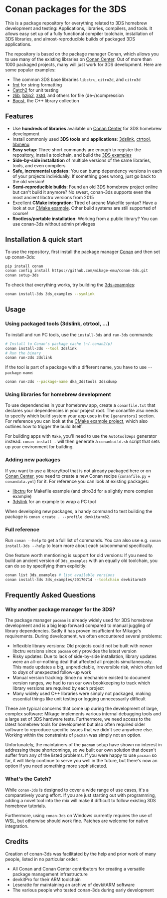 # Conan packages for the 3DS

This is a package repository for everything related to 3DS homebrew development and testing:
Applications, libraries, compilers, and tools. It allows easy set up of a fully functional compiler
toolchain, installation of 3DS libraries, and almost-reproducible builds of packaged 3DS
applications.

The repository is based on the package manager Conan, which allows you to use many of the existing
libraries on [Conan Center](https://conan.io/center). Out of more than 1000 packaged projects, many
will just work for 3DS development. Here are some popular examples:
* The common 3DS base libraries `libctru`, `citro2d`, and `citro3d`
* [fmt](https://fmt.dev) for string formatting
* [Catch2](https://github.com/catchorg/Catch2) for unit testing
* [zlib](https://zlib.net/), [bzip2](https://sourceware.org/bzip2/), [zstd](https://github.com/facebook/zstd), and others for file (de-/)compression
* [Boost](https://www.boost.org/), the C++ library collection

## Features

* Use **hundreds of libraries** available on [Conan Center](https://conan.io/center) for 3DS homebrew development
* Install commonly used **3DS tools** and **applications**: [3dslink](https://github.com/devkitPro/3dslink), [ctrtool](https://github.com/3DSGuy/Project_CTR/tree/master/ctrtool), [hbmenu](https://github.com/devkitPro/3ds-hbmenu)
* **Easy setup**: Three short commands are enough to register the repository, install a toolchain, and build the [3DS examples](https://github.com/devkitPro/3ds-examples)
* **Side-by-side installation** of multiple versions of the same libraries, tools, and even compilers
* **Safe, incremental updates**: You can bump dependency versions in each of your projects individually. If something goes wrong, just go back to the old version!
* **Semi-reproducible builds**: Found an old 3DS homebrew project online but can't build it anymore? No sweat, conan-3ds supports even the most ancient libctru versions from 2015
* Excellent **CMake integration**: Tired of arcane Makefile syntax? Have a look at our [CMake example](examples/3dsapp_textured_cube). Other build systems are still supported of course!
* **Rootless/portable installation**: Working from a public library? You can use conan-3ds without admin privileges

## Installation & quick start

To use the repository, first install the package manager [Conan](https://conan.io/downloads) and
then set up conan-3ds:
```sh
pip install conan
conan config install https://github.com/mikage-emu/conan-3ds.git
conan setup-3ds
```

To check that everything works, try building the
[3ds-examples](https://github.com/devkitPro/3ds-examples):

```sh
conan install-3ds 3ds_examples --symlink
```

## Usage

### Using packaged tools (3dslink, ctrtool, ...)

To install and run PC tools, use the `install-3ds` and `run-3ds` commands:
```sh
# Install to Conan's package cache (~/.conan2/p)
conan install-3ds --tool 3dslink
# Run the binary
conan run-3ds 3dslink
```

If the tool is part of a package with a different name, you have to use `--package-name`:
```sh
conan run-3ds --package-name dka_3dstools 3dsxdump
```

### Using libraries for homebrew development

To use dependencies in your homebrew app, create a `conanfile.txt` that declares your dependencies
in your project root. The conanfile also needs to specify which build system your app uses in the
`[generators]` section. For reference you can look at the [CMake example project](examples/3dsapp_textured_cube),
which also outlines how to trigger the build itself.

For building apps with `Make`, you'll need to use the `AutotoolDeps` generator instead.
`conan install .` will then generate a `conanbuild.sh` script that sets up your environment for
building.

### Adding new packages

If you want to use a library/tool that is not already packaged here or on [Conan Center](https://conan.io/center),
you need to create a new Conan recipe (`conanfile.py` + `conandata.yml`) for it. For reference you
can look at existing packages:
* [libctru](packages/libctru) for Makefile example (and citro3d for a slightly more complex example)
* [3dslink](packages/3dslink) for an example to wrap a PC tool

When developing new packages, a handy command to test building the package is `conan create . --profile devkitarm62`.

### Full reference

Run `conan --help` to get a full list of commands. You can also use e.g. `conan install-3ds --help`
to learn more about each subcommand specifically.

One feature worth mentioning is support for old versions: If you need to build an ancient version
of `3ds_examples` with an equally old toolchain, you can do so by specifying them explicitly:
```sh
conan list 3ds_examples # list available versions
conan install-3ds 3ds_examples/20170714 --toolchain devkitarm49
```

## Frequently Asked Questions

### Why another package manager for the 3DS?

The package manager `pacman` is already widely used for 3DS homebrew development and is a big leap
forward compared to manual juggling of library dependencies. Sadly it has proven insufficient for
Mikage's requirements. During development, we often encountered several problems:
* Inflexible library versions: Old projects could not be built with newer libctru versions since
  `pacman` only provides the latest version
* Risky updates: Due to lack of side-by-side installation, library updates were an all-or-nothing
  deal that affected all projects simultaneously. This made updates a big, unpredictable,
  irreversible risk, which often led to *days* of unexpected follow-up work
* Manual version tracking: Since no mechanism existed to document version ranges, we had to run our
  own bookkeeping to track which library versions are required by each project
* Many widely used C++ libraries were simply not packaged, making essential things like unit
  testing or logging unnecessarily difficult

These are typical concerns that come up during the development of large, complex software: Mikage
implements various internal debugging tools and a large set of 3DS hardware tests. Furthermore,
we need access to the latest homebrew tools for development but also often required older software
to reproduce specific issues that we didn't see anywhere else. Working within the constraints of
`pacman` was simply not an option.

Unfortunately, the maintainers of the `pacman` setup have shown no interest in addressing these
shortcomings, so we built our own solution that doesn't suffer from any of the listed problems.
If you were happy to use `pacman` so far, it will likely continue to serve you well in the future,
but there's now an option if you need something more sophisticated.

### What's the Catch?

While `conan-3ds` is designed to cover a wide range of use cases, it's a comparatively young
effort. If you are just starting out with programming, adding a novel tool into the mix will make
it difficult to follow existing 3DS homebrew tutorials.

Furthermore, using `conan-3ds` on Windows currently requires the use of WSL, but otherwise should
work fine. Patches are welcome for native integration.

## Credits

Creation of conan-3ds was facilitated by the help and prior work of many people, listed in no
particular order:
* All Conan and Conan Center contributors for creating a versatile package management infrastructure
* devkitPro for their ARM toolchain
* Leseratte for maintaining an archive of devkitARM software
* The various people who tested conan-3ds during early development
